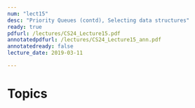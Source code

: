 ```yaml
---
num: "lect15"
desc: "Priority Queues (contd), Selecting data structures"
ready: true
pdfurl: /lectures/CS24_Lecture15.pdf
annotatedpdfurl: /lectures/CS24_Lecture15_ann.pdf
annotatedready: false
lecture_date: 2019-03-11

---
```

# Topics

